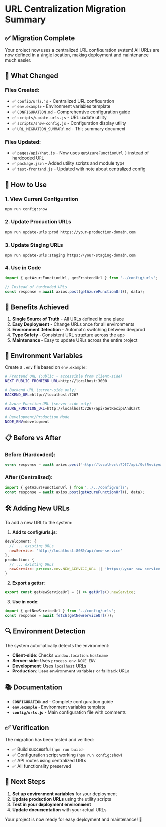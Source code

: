 # URL Centralization Migration Summary

## ✅ **Migration Complete**

Your project now uses a centralized URL configuration system! All URLs are now defined in a single location, making deployment and maintenance much easier.

## 🔄 **What Changed**

### Files Created:
- ✅ `config/urls.js` - Centralized URL configuration
- ✅ `env.example` - Environment variables template
- ✅ `CONFIGURATION.md` - Comprehensive configuration guide
- ✅ `scripts/update-urls.js` - URL update utility
- ✅ `scripts/show-config.js` - Configuration display utility
- ✅ `URL_MIGRATION_SUMMARY.md` - This summary document

### Files Updated:
- ✅ `pages/api/chat.js` - Now uses `getAzureFunctionUrl()` instead of hardcoded URL
- ✅ `package.json` - Added utility scripts and module type
- ✅ `test-frontend.js` - Updated with note about centralized config

## 🚀 **How to Use**

### 1. **View Current Configuration**
```bash
npm run config:show
```

### 2. **Update Production URLs**
```bash
npm run update-urls:prod https://your-production-domain.com
```

### 3. **Update Staging URLs**
```bash
npm run update-urls:staging https://your-staging-domain.com
```

### 4. **Use in Code**
```javascript
import { getAzureFunctionUrl, getFrontendUrl } from '../config/urls';

// Instead of hardcoded URLs
const response = await axios.post(getAzureFunctionUrl(), data);
```

## 🎯 **Benefits Achieved**

1. **Single Source of Truth** - All URLs defined in one place
2. **Easy Deployment** - Change URLs once for all environments
3. **Environment Detection** - Automatic switching between dev/prod
4. **Type Safety** - Consistent URL structure across the app
5. **Maintenance** - Easy to update URLs across the entire project

## 🔧 **Environment Variables**

Create a `.env` file based on `env.example`:

```bash
# Frontend URL (public - accessible from client-side)
NEXT_PUBLIC_FRONTEND_URL=http://localhost:3000

# Backend URL (server-side only)
BACKEND_URL=http://localhost:7267

# Azure Function URL (server-side only)
AZURE_FUNCTION_URL=http://localhost:7267/api/GetRecipeAndCart

# Development/Production Mode
NODE_ENV=development
```

## 📋 **Before vs After**

### Before (Hardcoded):
```javascript
const response = await axios.post('http://localhost:7267/api/GetRecipeAndCart', data);
```

### After (Centralized):
```javascript
import { getAzureFunctionUrl } from '../../config/urls';
const response = await axios.post(getAzureFunctionUrl(), data);
```

## 🛠️ **Adding New URLs**

To add a new URL to the system:

1. **Add to config/urls.js**:
```javascript
development: {
  // ... existing URLs
  newService: 'http://localhost:8080/api/new-service'
},
production: {
  // ... existing URLs
  newService: process.env.NEW_SERVICE_URL || 'https://your-new-service.com/api'
}
```

2. **Export a getter**:
```javascript
export const getNewServiceUrl = () => getUrls().newService;
```

3. **Use in code**:
```javascript
import { getNewServiceUrl } from '../config/urls';
const response = await fetch(getNewServiceUrl());
```

## 🔍 **Environment Detection**

The system automatically detects the environment:
- **Client-side**: Checks `window.location.hostname`
- **Server-side**: Uses `process.env.NODE_ENV`
- **Development**: Uses `localhost` URLs
- **Production**: Uses environment variables or fallback URLs

## 📚 **Documentation**

- **`CONFIGURATION.md`** - Complete configuration guide
- **`env.example`** - Environment variables template
- **`config/urls.js`** - Main configuration file with comments

## ✅ **Verification**

The migration has been tested and verified:
- ✅ Build successful (`npm run build`)
- ✅ Configuration script working (`npm run config:show`)
- ✅ API routes using centralized URLs
- ✅ All functionality preserved

## 🎉 **Next Steps**

1. **Set up environment variables** for your deployment
2. **Update production URLs** using the utility scripts
3. **Test in your deployment environment**
4. **Update documentation** with your actual URLs

Your project is now ready for easy deployment and maintenance! 🚀
